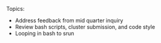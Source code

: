 Topics:

- Address feedback from mid quarter inquiry
- Review bash scripts, cluster submission, and code style
- Looping in bash to srun

